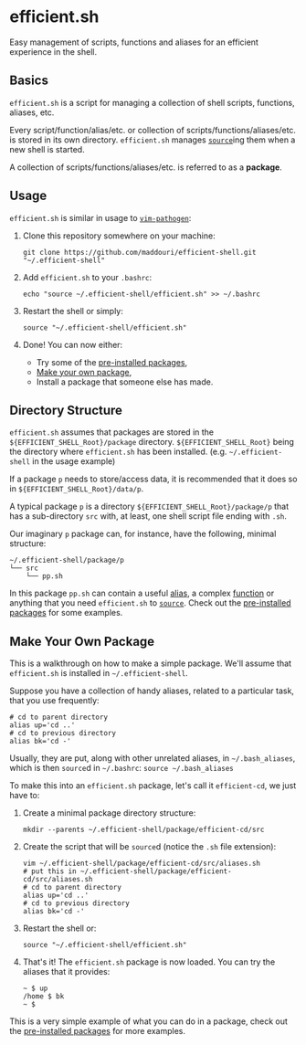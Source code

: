 # efficient.sh

Easy management of scripts, functions and aliases for an efficient experience in the shell.

## Basics

`efficient.sh` is a script for managing a collection of shell scripts, functions, aliases, etc.

Every script/function/alias/etc. or collection of scripts/functions/aliases/etc. is stored in its own directory. `efficient.sh` manages [`source`](http://www.tldp.org/HOWTO/Bash-Prompt-HOWTO/x237.html)ing them when a new shell is started.

A collection of scripts/functions/aliases/etc. is referred to as a **package**.

## Usage

`efficient.sh` is similar in usage to [`vim-pathogen`](https://github.com/tpope/vim-pathogen):

1. Clone this repository somewhere on your machine:

    ```shell
    git clone https://github.com/maddouri/efficient-shell.git "~/.efficient-shell"
    ```

2. Add `efficient.sh` to your `.bashrc`:

    ```shell
    echo "source ~/.efficient-shell/efficient.sh" >> ~/.bashrc
    ```

3. Restart the shell or simply:

    ```shell
    source "~/.efficient-shell/efficient.sh"
    ```

4. Done! You can now either:
    * Try some of the [pre-installed packages](package),
    * [Make your own package](#make-your-own-package),
    * Install a package that someone else has made.

## Directory Structure

`efficient.sh` assumes that packages are stored in the `${EFFICIENT_SHELL_Root}/package` directory.
`${EFFICIENT_SHELL_Root}` being the directory where `efficient.sh` has been installed.
(e.g. `~/.efficient-shell` in the usage example)

If a package `p` needs to store/access data, it is recommended that it does so in `${EFFICIENT_SHELL_Root}/data/p`.

A typical package `p` is a directory `${EFFICIENT_SHELL_Root}/package/p` that has a sub-directory `src` with, at least, one shell script file ending with `.sh`.

Our imaginary `p` package can, for instance, have the following, minimal structure:

```
~/.efficient-shell/package/p
└── src
    └── pp.sh
```

In this package `pp.sh` can contain a useful [alias](http://tldp.org/LDP/abs/html/aliases.html), a complex [function](http://tldp.org/LDP/abs/html/functions.html) or anything that you need `efficient.sh` to [`source`](http://www.tldp.org/HOWTO/Bash-Prompt-HOWTO/x237.html).  Check out the [pre-installed packages](package) for some examples.

<a name="make-your-own-package"></a>
## Make Your Own Package

This is a walkthrough on how to make a simple package. We'll assume that `efficient.sh` is installed in `~/.efficient-shell`.

Suppose you have a collection of handy aliases, related to a particular task, that you use frequently:
```shell
# cd to parent directory
alias up='cd ..'
# cd to previous directory
alias bk='cd -'
```

Usually, they are put, along with other unrelated aliases, in `~/.bash_aliases`, which is then `source`d in `~/.bashrc`: `source ~/.bash_aliases`

To make this into an `efficient.sh` package, let's call it `efficient-cd`, we just have to:

1. Create a minimal package directory structure:

    ```shell
    mkdir --parents ~/.efficient-shell/package/efficient-cd/src
    ```

2. Create the script that will be `source`d (notice the `.sh` file extension):

    ```shell
    vim ~/.efficient-shell/package/efficient-cd/src/aliases.sh
    # put this in ~/.efficient-shell/package/efficient-cd/src/aliases.sh
    # cd to parent directory
    alias up='cd ..'
    # cd to previous directory
    alias bk='cd -'
    ```

3. Restart the shell or:

    ```shell
    source "~/.efficient-shell/efficient.sh"
    ```

4. That's it! The `efficient.sh` package is now loaded. You can try the aliases that it provides:

    ```shell
    ~ $ up
    /home $ bk
    ~ $
    ```

This is a very simple example of what you can do in a package, check out the [pre-installed packages](package) for more examples.
